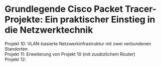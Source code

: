 # Grundlegende Cisco Packet Tracer-Projekte: Ein praktischer Einstieg in die Netzwerktechnik 
Projekt 10: VLAN-basierte Netzwerkinfrastruktur mit zwei verbundenen Standorten                
Projekt 11: Erweiterung von Projekt 10 (mit zusätzlichem Router)                
Projekt 12:
